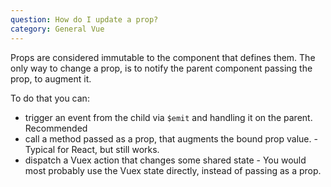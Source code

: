 ```yaml
---
question: How do I update a prop?
category: General Vue
---
```


Props are considered immutable to the component that defines them. The only way to change a prop, is to notify the parent component passing the prop, to augment it. 

To do that you can:

 * trigger an event from the child via `$emit` and handling it on the parent. <badge vertical="middle">Recommended</badge>
 * call a method passed as a prop, that augments the bound prop value. - Typical for React, but still works.
 * dispatch a Vuex action that changes some shared state - You would most probably use the Vuex state directly, instead of passing as a prop.
